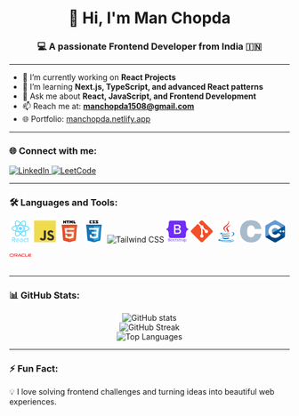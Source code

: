 <h1 align="center">👋 Hi, I'm Man Chopda</h1>
<h3 align="center">💻 A passionate Frontend Developer from India 🇮🇳</h3>

---

- 🔭 I’m currently working on **React Projects**
- 🌱 I’m learning **Next.js, TypeScript, and advanced React patterns**
- 💬 Ask me about **React, JavaScript, and Frontend Development**
- 📫 Reach me at: **manchopda1508@gmail.com**
- 🌐 Portfolio: [manchopda.netlify.app](https://manchopda.netlify.app/)

---

### 🌐 Connect with me:

<p align="left">
  <a href="https://www.linkedin.com/in/man-chopda-63a012278" target="_blank">
    <img src="https://img.shields.io/badge/LinkedIn-0A66C2?style=for-the-badge&logo=linkedin&logoColor=white" alt="LinkedIn" />
  </a>
  <a href="https://leetcode.com/manchopda/" target="_blank">
    <img src="https://img.shields.io/badge/LeetCode-FFA116?style=for-the-badge&logo=leetcode&logoColor=black" alt="LeetCode" />
  </a>
</p>

---

### 🛠️ Languages and Tools:

<p align="left">
  <img src="https://raw.githubusercontent.com/devicons/devicon/master/icons/react/react-original-wordmark.svg" alt="React" width="40" height="40"/> 
  <img src="https://raw.githubusercontent.com/devicons/devicon/master/icons/javascript/javascript-original.svg" alt="JavaScript" width="40" height="40"/> 
  <img src="https://raw.githubusercontent.com/devicons/devicon/master/icons/html5/html5-original-wordmark.svg" alt="HTML5" width="40" height="40"/> 
  <img src="https://raw.githubusercontent.com/devicons/devicon/master/icons/css3/css3-original-wordmark.svg" alt="CSS3" width="40" height="40"/> 
  <img src="https://www.vectorlogo.zone/logos/tailwindcss/tailwindcss-icon.svg" alt="Tailwind CSS" width="40" height="40"/> 
  <img src="https://raw.githubusercontent.com/devicons/devicon/master/icons/bootstrap/bootstrap-plain-wordmark.svg" alt="Bootstrap" width="40" height="40"/> 
  <img src="https://raw.githubusercontent.com/devicons/devicon/master/icons/git/git-original.svg" alt="Git" width="40" height="40"/> 
  <img src="https://raw.githubusercontent.com/devicons/devicon/master/icons/java/java-original.svg" alt="Java" width="40" height="40"/> 
  <img src="https://raw.githubusercontent.com/devicons/devicon/master/icons/c/c-original.svg" alt="C" width="40" height="40"/> 
  <img src="https://raw.githubusercontent.com/devicons/devicon/master/icons/cplusplus/cplusplus-original.svg" alt="C++" width="40" height="40"/> 
  <img src="https://raw.githubusercontent.com/devicons/devicon/master/icons/oracle/oracle-original.svg" alt="Oracle" width="40" height="40"/>
</p>

---

### 📊 GitHub Stats:

<p align="center">
  <img src="https://github-readme-stats.vercel.app/api?username=mann15&show_icons=true&theme=radical" alt="GitHub stats" />
  <br/>
  <img src="https://github-readme-streak-stats.herokuapp.com/?user=mann15&theme=radical" alt="GitHub Streak" />
  <br/>
  <img src="https://github-readme-stats.vercel.app/api/top-langs/?username=mann15&layout=compact&theme=radical" alt="Top Languages" />
</p>

---

### ⚡ Fun Fact:
💡 I love solving frontend challenges and turning ideas into beautiful web experiences.
